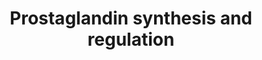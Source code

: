 ---
annotations:
- id: PW:0000156
  parent: classic metabolic pathway
  type: Pathway Ontology
  value: prostaglandin metabolic pathway
authors:
- Nsalomonis
- MaintBot
- Ddigles
- L Dupuis
- Fehrhart
- Eweitz
citedin:
- link: PMC7060332
  title: Effect of VCP modulators on gene expression profiles of retinal ganglion
    cells in an acute injury mouse model (2020)
- link: 10.3390/nu17050757
  title: Isoschaftoside in Fig Leaf Tea Alleviates Nonalcoholic Fatty Liver Disease
    in Mice via the Regulation of Macrophage Polarity (2025)
description: ''
last-edited: 2021-05-23
organisms:
- Mus musculus
redirect_from:
- /index.php/Pathway:WP374
- /instance/WP374
- /instance/WP374_r117938
revision: r117938
schema-jsonld:
- '@context': https://schema.org/
  '@id': https://wikipathways.github.io/pathways/WP374.html
  '@type': Dataset
  creator:
    '@type': Organization
    name: WikiPathways
  description: ''
  keywords:
  - Anxa1
  - Anxa2
  - Anxa3
  - Anxa4
  - Anxa5
  - Anxa6
  - Anxa8
  - Arachidonic acid
  - Calcium
  - Cortisol
  - Cyp11a1
  - Edn1
  - Ednra
  - Ednrb
  - Hpgd
  - Hsd11b1
  - Hsd11b2
  - PGE2
  - PGF2a
  - PGI2
  - Pla2g4a
  - Prl
  - Progesterone
  - Prostaglandin H2
  - Ptgdr
  - Ptgds
  - Ptger1
  - Ptger2
  - Ptger3
  - Ptger4
  - Ptgfr
  - Ptgir
  - Ptgis
  - Ptgs1
  - Ptgs2
  - S100a10
  - S100a6
  - Scgb1a1
  - TXA2
  - Tbxas1
  license: CC0
  name: Prostaglandin synthesis and regulation
seo: CreativeWork
title: Prostaglandin synthesis and regulation
wpid: WP374
---